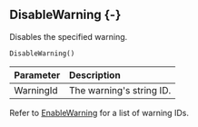 ## DisableWarning {-}

Disables the specified warning.

```{sql}
DisableWarning()
```

Parameter | Description
| :-- | :-- |
WarningId | The warning's string ID.

Refer to [EnableWarning](#enablewarning) for a list of warning IDs.
